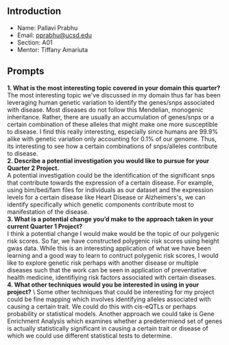 ## Introduction
- Name: Pallavi Prabhu
- Email: pprabhu@ucsd.edu
- Section: A01 
- Mentor: Tiffany Amariuta

## Prompts
**1. What is the most interesting topic covered in your domain this quarter?** \
    The most interesting topic we've discussed in my domain thus far has been leveraging human genetic variation to identify the genes/snps associated with disease. Most diseases do not follow this Mendelian, monogenic inheritance. Rather, there are usually an accumulation of genes/snps or a certain combination of these alleles that might make one more susceptible to disease. I find this really interesting, especially since humans are 99.9% alike with genetic variation only accounting for 0.1% of our genome. Thus, its interesting to see how a certain combinations of snps/alleles contribute to disease. \
**2. Describe a potential investigation you would like to pursue for your Quarter 2 Project.** \
     A potential investigation could be the identification of the significant snps that contribute towards the expression of a certain disease. For example, using bim/bed/fam files for individuals as our dataset and the expression levels for a certain disease like Heart Disease or Alzheimers's, we can identify specifically which genetic components contribute most to manifestation of the disease. \
**3. What is a potential change you’d make to the approach taken in your current Quarter 1 Project?** \
     I think a potential change I would make would be the topic of our polygenic risk scores. So far, we have constructed polygenic risk scores using height gwas data. While this is an interesting application of what we have been learning and a good way to learn to contruct polygenic risk scores, I would like to explore genetic risk perhaps with another disease or multiple diseases such that the work can be seen in application of preventative health medicine, identifiying risk factors associated with certain diseases. \
**4. What other techniques would you be interested in using in your project?** \ 
    Some other techniques that could be interesting for my project could be fine mapping which involves identifying alleles associated with causing a certain trait. We could do this with cis-eQTLs or perhaps probability or statistical models. Another approach we could take is Gene Enrichment Analysis which examines whether a predetermiend set of genes is actually statistically significant in causing a certain trait or disease of which we could use different statistical tests to determine.  
    
   
